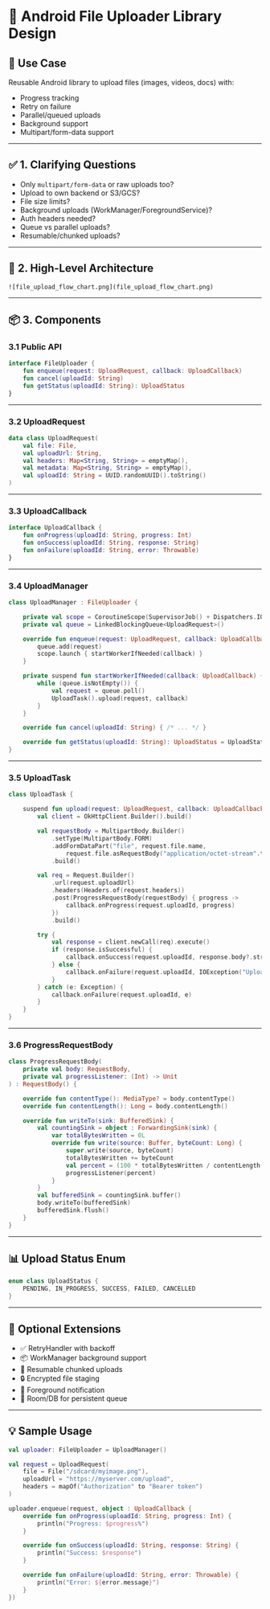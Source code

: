 
# 📁 Android File Uploader Library Design

## 📌 Use Case

Reusable Android library to upload files (images, videos, docs) with:

- Progress tracking
- Retry on failure
- Parallel/queued uploads
- Background support
- Multipart/form-data support

---

## ✅ 1. Clarifying Questions

- Only `multipart/form-data` or raw uploads too?
- Upload to own backend or S3/GCS?
- File size limits?
- Background uploads (WorkManager/ForegroundService)?
- Auth headers needed?
- Queue vs parallel uploads?
- Resumable/chunked uploads?

---

## 📐 2. High-Level Architecture

```
![file_upload_flow_chart.png](file_upload_flow_chart.png)

```

---

## 📦 3. Components

### 3.1 Public API

```kotlin
interface FileUploader {
    fun enqueue(request: UploadRequest, callback: UploadCallback)
    fun cancel(uploadId: String)
    fun getStatus(uploadId: String): UploadStatus
}
```

---

### 3.2 UploadRequest

```kotlin
data class UploadRequest(
    val file: File,
    val uploadUrl: String,
    val headers: Map<String, String> = emptyMap(),
    val metadata: Map<String, String> = emptyMap(),
    val uploadId: String = UUID.randomUUID().toString()
)
```

---

### 3.3 UploadCallback

```kotlin
interface UploadCallback {
    fun onProgress(uploadId: String, progress: Int)
    fun onSuccess(uploadId: String, response: String)
    fun onFailure(uploadId: String, error: Throwable)
}
```

---

### 3.4 UploadManager

```kotlin
class UploadManager : FileUploader {

    private val scope = CoroutineScope(SupervisorJob() + Dispatchers.IO)
    private val queue = LinkedBlockingQueue<UploadRequest>()

    override fun enqueue(request: UploadRequest, callback: UploadCallback) {
        queue.add(request)
        scope.launch { startWorkerIfNeeded(callback) }
    }

    private suspend fun startWorkerIfNeeded(callback: UploadCallback) {
        while (queue.isNotEmpty()) {
            val request = queue.poll()
            UploadTask().upload(request, callback)
        }
    }

    override fun cancel(uploadId: String) { /* ... */ }

    override fun getStatus(uploadId: String): UploadStatus = UploadStatus.PENDING
}
```

---

### 3.5 UploadTask

```kotlin
class UploadTask {

    suspend fun upload(request: UploadRequest, callback: UploadCallback) {
        val client = OkHttpClient.Builder().build()

        val requestBody = MultipartBody.Builder()
            .setType(MultipartBody.FORM)
            .addFormDataPart("file", request.file.name,
                request.file.asRequestBody("application/octet-stream".toMediaTypeOrNull()))
            .build()

        val req = Request.Builder()
            .url(request.uploadUrl)
            .headers(Headers.of(request.headers))
            .post(ProgressRequestBody(requestBody) { progress ->
                callback.onProgress(request.uploadId, progress)
            })
            .build()

        try {
            val response = client.newCall(req).execute()
            if (response.isSuccessful) {
                callback.onSuccess(request.uploadId, response.body?.string().orEmpty())
            } else {
                callback.onFailure(request.uploadId, IOException("Upload failed with code ${response.code}"))
            }
        } catch (e: Exception) {
            callback.onFailure(request.uploadId, e)
        }
    }
}
```

---

### 3.6 ProgressRequestBody

```kotlin
class ProgressRequestBody(
    private val body: RequestBody,
    private val progressListener: (Int) -> Unit
) : RequestBody() {

    override fun contentType(): MediaType? = body.contentType()
    override fun contentLength(): Long = body.contentLength()

    override fun writeTo(sink: BufferedSink) {
        val countingSink = object : ForwardingSink(sink) {
            var totalBytesWritten = 0L
            override fun write(source: Buffer, byteCount: Long) {
                super.write(source, byteCount)
                totalBytesWritten += byteCount
                val percent = (100 * totalBytesWritten / contentLength()).toInt()
                progressListener(percent)
            }
        }
        val bufferedSink = countingSink.buffer()
        body.writeTo(bufferedSink)
        bufferedSink.flush()
    }
}
```

---

## 📊 Upload Status Enum

```kotlin
enum class UploadStatus {
    PENDING, IN_PROGRESS, SUCCESS, FAILED, CANCELLED
}
```

---

## 🚀 Optional Extensions

- ✅ RetryHandler with backoff
- 📦 WorkManager background support
- 🔄 Resumable chunked uploads
- 🔒 Encrypted file staging
- 🔔 Foreground notification
- 🧠 Room/DB for persistent queue

---

## 💡 Sample Usage

```kotlin
val uploader: FileUploader = UploadManager()

val request = UploadRequest(
    file = File("/sdcard/myimage.png"),
    uploadUrl = "https://myserver.com/upload",
    headers = mapOf("Authorization" to "Bearer token")
)

uploader.enqueue(request, object : UploadCallback {
    override fun onProgress(uploadId: String, progress: Int) {
        println("Progress: $progress%")
    }

    override fun onSuccess(uploadId: String, response: String) {
        println("Success: $response")
    }

    override fun onFailure(uploadId: String, error: Throwable) {
        println("Error: ${error.message}")
    }
})
```
